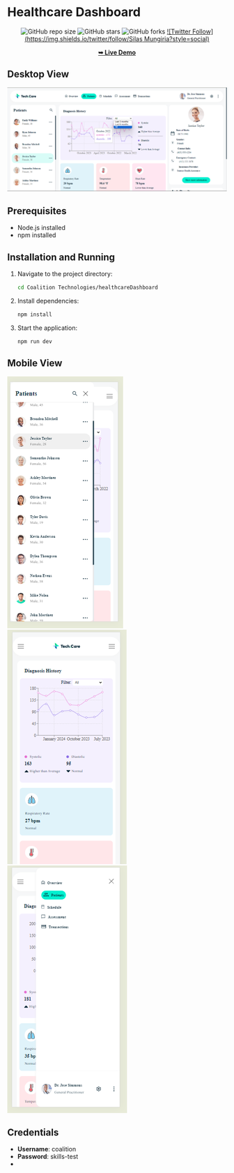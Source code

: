 # Healthcare Dashboard

<div align="center">

  ![GitHub repo size](https://img.shields.io/github/repo-size/mugambi12/healthcaredashboard)
  ![GitHub stars](https://img.shields.io/github/stars/mugambi12/healthcaredashboard?style=social)
  ![GitHub forks](https://img.shields.io/github/forks/mugambi12/healthcaredashboard?style=social)
  [![Twitter Follow](https://img.shields.io/twitter/follow/Silas Mungiria?style=social)](https://twitter.com/intent/follow?screen_name=SilasMungiria)

  <a href="https://mugambi12.github.io/healthcaredashboard"><strong>➥ Live Demo</strong></a>
</div>

## Desktop View

![Desktop View Demo](demoImages/Desktop%20View%20Demo.png)

## Prerequisites

- Node.js installed
- npm installed

## Installation and Running

1. Navigate to the project directory:

   ```sh
   cd Coalition Technologies/healthcareDashboard
   ```

2. Install dependencies:

   ```sh
   npm install
   ```

3. Start the application:

   ```sh
   npm run dev
   ```

## Mobile View

![Mobile View Demo Sidebar](demoImages/Mobile%20View%20Demo%20Sidebar.png)
![Mobile View Demo](demoImages/Mobile%20View%20Demo.png)
![Mobile View Demo Navbar](demoImages/Mobile%20View%20Demo%20Navbar.png)

## Credentials

- **Username**: coalition
- **Password**: skills-test
- 
